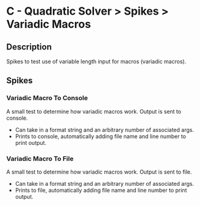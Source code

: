 
# C - Quadratic Solver > Spikes > Variadic Macros

## Description
Spikes to test use of variable length input for macros (variadic macros).

## Spikes

### Variadic Macro To Console
A small test to determine how variadic macros work.
Output is sent to console.
* Can take in a format string and an arbitrary number of associated args.
* Prints to console, automatically adding file name and line number to print output.

### Variadic Macro To File
A small test to determine how variadic macros work.
Output is sent to file.
* Can take in a format string and an arbitrary number of associated args.
* Prints to file, automatically adding file name and line number to print output.
